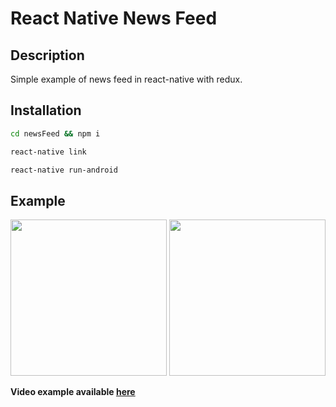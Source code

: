 # <b>React Native News Feed</b>

## Description
Simple example of news feed in react-native with redux.

## Installation
```bash
cd newsFeed && npm i
```
```bash
react-native link
```
```bash
react-native run-android
```

## Example
<img src="https://res.cloudinary.com/just/image/upload/v1491733793/Screenshot_from_2017-04-09_14-28-13_qq4hrm.png" height="250"/>
<img src="https://res.cloudinary.com/just/image/upload/v1491733793/Screenshot_from_2017-04-09_14-28-30_sibu7h.png" height="250"/>

<b>Video example available <a href="https://res.cloudinary.com/just/video/upload/v1491733735/Screencast_04-09-2017_02_26_11_PM.webm_vv5s27.webm"> here</a></b>